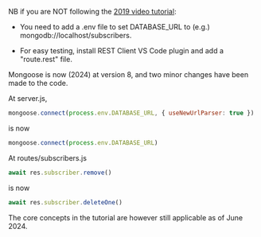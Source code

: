 NB if you are NOT following the [2019 video tutorial](https://www.youtube.com/watch?v=fgTGADljAeg):

- You need to add a .env file to set DATABASE_URL to (e.g.) mongodb://localhost/subscribers.

- For easy testing, install REST Client VS Code plugin and add a "route.rest" file.

Mongoose is now (2024) at version 8, and two minor changes have been made to the code.

At server.js,

```js
mongoose.connect(process.env.DATABASE_URL, { useNewUrlParser: true })
```
is now
```js
mongoose.connect(process.env.DATABASE_URL)
```

At routes/subscribers.js

```js
await res.subscriber.remove()
```
is now
```js
await res.subscriber.deleteOne()
```
The core concepts in the tutorial are however still applicable as of June 2024.